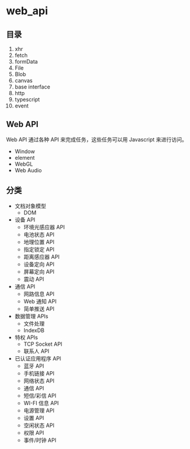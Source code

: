 # web_api

## 目录

1. xhr
2. fetch
3. formData
4. File
5. Blob
6. canvas
7. base interface
8. http
9. typescript
10. event

## Web API

Web API 通过各种 API 来完成任务，这些任务可以用 Javascript 来进行访问。

- Window
- element
- WebGL
- Web Audio

## 分类

- 文档对象模型
    - DOM
- 设备 API
    - 环境光感应器 API
    - 电池状态 API
    - 地理位置 API
    - 指定锁定 API
    - 距离感应器 API
    - 设备定向 API
    - 屏幕定向 API
    - 震动 API
- 通信 API
    - 网路信息 API
    - Web 通知 API
    - 简单推送 API
- 数据管理 APIs
    - 文件处理
    - IndexDB
- 特权 APIs
    - TCP Socket API
    - 联系人 API
- 已认证应用程序 API
    - 蓝牙 API
    - 手机链接 API
    - 网络状态 API
    - 通信 API
    - 短信/彩信 API
    - WI-FI 信息 API
    - 电源管理 API
    - 设置 API
    - 空闲状态 API
    - 权限 API
    - 事件/时钟 API


